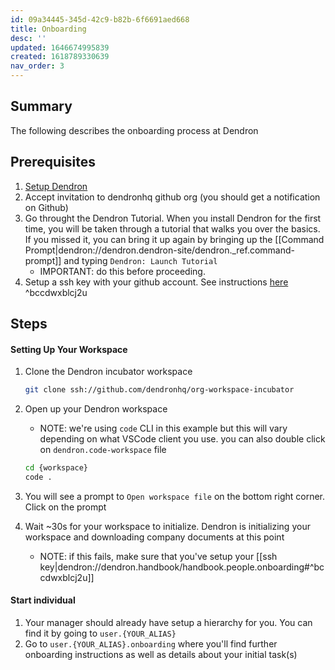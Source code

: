 ```yaml
---
id: 09a34445-345d-42c9-b82b-6f6691aed668
title: Onboarding
desc: ''
updated: 1646674995839
created: 1618789330639
nav_order: 3
---
```


## Summary

The following describes the onboarding process at Dendron

## Prerequisites
1. [Setup Dendron](https://wiki.dendron.so/notes/678c77d9-ef2c-4537-97b5-64556d6337f1.html) 
1. Accept invitation to dendronhq github org (you should get a notification on Github)
1. Go throught the Dendron Tutorial. When you install Dendron for the first time, you will be taken through a tutorial that walks you over the basics. If you missed it, you can bring it up again by bringing up the [[Command Prompt|dendron://dendron.dendron-site/dendron._ref.command-prompt]] and typing `Dendron: Launch Tutorial`
    - IMPORTANT: do this before proceeding. 
1. Setup a ssh key with your github account. See instructions [here](https://docs.github.com/en/authentication/connecting-to-github-with-ssh/adding-a-new-ssh-key-to-your-github-account) ^bccdwxblcj2u

## Steps

#### Setting Up Your Workspace 
1. Clone the Dendron incubator workspace 
    ```sh
    git clone ssh://github.com/dendronhq/org-workspace-incubator
    ```

1. Open up your Dendron workspace
    - NOTE: we're using `code` CLI in this example but this will vary depending on what VSCode client you use. you can also double click on `dendron.code-workspace` file 
    ```sh
    cd {workspace}
    code .
    ```
1. You will see a prompt to `Open workspace file` on the bottom right corner. Click on the prompt
1. Wait ~30s for your workspace to initialize. Dendron is initializing your workspace and downloading company documents at this point
    - NOTE: if this fails, make sure that you've setup your [[ssh key|dendron://dendron.handbook/handbook.people.onboarding#^bccdwxblcj2u]]

#### Start individual 
1. Your manager should already have setup a hierarchy for you. You can find it by going to `user.{YOUR_ALIAS}`
1. Go to `user.{YOUR_ALIAS}.onboarding` where you'll find further onboarding instructions as well as details about your initial task(s)

